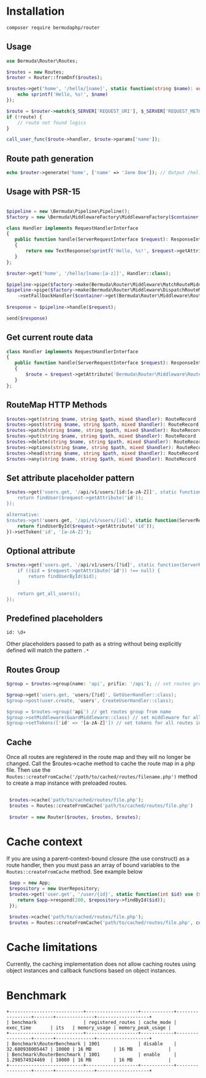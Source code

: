  # Installation
 ```bash
 composer require bermudaphp/router
 ````
 ## Usage

 ```php
 use Bermuda\Router\Routes;

 $routes = new Routes;
 $router = Router::fromDnf($routes);

 $routes->get('home', '/hello/[name]', static function(string $name): void {
     echo sprintf('Hello, %s!', $name)
 }); 
 
 $route = $router->match($_SERVER['REQUEST_URI'], $_SERVER['REQUEST_METHOD']);
 if (!route) {
     // route not found logics
 }
 
 call_user_func($route->handler, $route->params['name']);
 ```
 ## Route path generation
 ```php
 echo $router->generate('home', ['name' => 'Jane Doe']); // Output /hello/Jane%20Doe
 ```
 ## Usage with PSR-15
 
 ```php
 
 $pipeline = new \Bermuda\Pipeline\Pipeline();
 $factory = new \Bermuda\MiddlewareFactory\MiddlewareFactory($container, $responseFactory);
 
 class Handler implements RequestHandlerInterface
 {
    public function handle(ServerRequestInterface $request): ResponseInterface
    {
        return new TextResponse(sprintf('Hello, %s!', $request->getAttribute('name')))
    }
 };
 
 $router->get('home', '/hello/[name:[a-z]]', Handler::class);
 
 $pipeline->pipe($factory->make(Bermuda\Router\Middleware\MatchRouteMiddleware::class));
 $pipeline->pipe($factory->make(Bermuda\Router\Middleware\DispatchRouteMiddleware::class)
     ->setFallbackHandler($container->get(Bermuda\Router\Middleware\RouteNotFoundHandler::class)));
  
 $response = $pipeline->handle($request);

 send($response)
 ```
 ## Get current route data
 
 ```php
 class Handler implements RequestHandlerInterface
 {
    public function handle(ServerRequestInterface $request): ResponseInterface
    {
        $route = $request->getAttribute('Bermuda\Router\Middleware\RouteMiddleware')->route; // MatchedRoute instance
    }
 }; 
 ```
 ## RouteMap HTTP Methods
 
 ```php
 $routes->get(string $name, string $path, mixed $handler): RouteRecord ;
 $routes->post(string $name, string $path, mixed $handler): RouteRecord ;
 $routes->patch(string $name, string $path, mixed $handler): RouteRecord ;
 $routes->put(string $name, string $path, mixed $handler): RouteRecord ;
 $routes->delete(string $name, string $path, mixed $handler): RouteRecord ;
 $routes->options(string $name, string $path, mixed $handler): RouteRecord ;
 $routes->head(string $name, string $path, mixed $handler): RouteRecord ;
 $routes->any(string $name, string $path, mixed $handler): RouteRecord ;
 ```
 
 ## Set attribute placeholder pattern
 
 ```php
 $routes->get('users.get, '/api/v1/users/[id:[a-zA-Z]]', static function(ServerRequestInterface $request): ResponseInterface {
     return findUser($request->getAttribute('id'));
 });

 alternative:
 $routes->get('users.get, '/api/v1/users/[id]', static function(ServerRequestInterface $request): ResponseInterface {
     return findUserById($request->getAttribute('id'));
 })->setToken('id', '[a-zA-Z]');
 ```
 ## Optional attribute
 
 ```php
 $routes->get('users.get, '/api/v1/users/[?id]', static function(ServerRequestInterface $request): ResponseInterface {
     if (($id = $request->getAttribute('id')) !== null) {
         return findUserById($id);
     }
     
     return get_all_users();
 });
 ```
 
 ## Predefined placeholders
 
 ````
 id: \d+
 ````
 
 Other placeholders passed to path as a string without being explicitly defined will match the pattern `.*`
  
 ## Routes Group
 
 ```php
 $group = $routes->group(name: 'api', prifix: '/api'); // set routes group

 $group->get('users.get, 'users/[?id]', GetUserHandler::class);
 $group->post(user.create, 'users', CreateUserHandler::class);

 $group = $routes->group('api') // get routes group from name
 $group->setMiddleware(GuardMiddleware::class) // set middleware for all routes in group
 $group->setTokens(['id' => '[a-zA-Z]']) // set tokens for all routes in group
 ```

## Cache
 
Once all routes are registered in the route map and they will no longer be changed. Call the $routes->cache method to cache the route map in a php file. Then use the `Routes::createFromCache('/path/to/cached/routes/filename.php')` method to create a map instance with preloaded routes.

```php
 
 $routes->cache('path/to/cached/routes/file.php');
 $routes = Routes::createFromCache('path/to/cached/routes/file.php')
 
 $router = new Router($routes, $routes, $routes);
 ```
# Cache context
If you are using a parent-context-bound closure (the use construct) as a route handler, then you must pass an array of bound variables to the `Routes::createFromCache` method. See example below
```php
 $app = new App;
 $repository = new UserRepository;
 $routes->get('user.get', '/user/{id}', static function(int $id) use ($app, $repository): ResponseInterface {
    return $app->respond(200, $repository->findById($id));
 });

 $routes->cache('path/to/cached/routes/file.php');
 $routes = Routes::createFromCache('path/to/cached/routes/file.php', compact('app', 'repository'));
 ```
 
 # Cache limitations
 Currently, the caching implementation does not allow caching routes using object instances and callback functions based on object instances.

 # Benchmark
 ```
+---------------------------+-------------------+------------+-----------------+-------+--------------+-------------------+
| benchmark                 | registered_routes | cache_mode | exec_time       | its   | memory_usage | memory_peak_usage |
+---------------------------+-------------------+------------+-----------------+-------+--------------+-------------------+
| Benchmark\RouterBenchmark | 1001              | disable    | 32.680938005447 | 10000 | 16 MB        | 16 MB             |
| Benchmark\RouterBenchmark | 1001              | enable     | 1.298574924469  | 10000 | 16 MB        | 16 MB             |
+---------------------------+-------------------+------------+-----------------+-------+--------------+-------------------+
 ````

